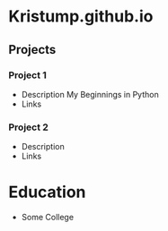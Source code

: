 # Kristump.github.io


## Projects

### Project 1 
- Description My Beginnings in Python
- Links


### Project 2
- Description
- Links

# Education
- Some College

